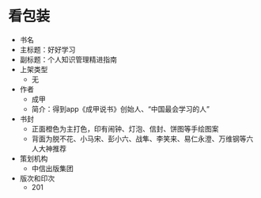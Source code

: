 # 看包装
+ 书名
 +  主标题：好好学习
 +  副标题：个人知识管理精进指南
+ 上架类型
   + 无
+ 作者
   +  成甲
   + 简介：得到app《成甲说书》创始人、“中国最会学习的人”
+ 书封
     + 正面橙色为主打色，印有闹钟、灯泡、信封、饼图等手绘图案
     +  背面为脱不花、小马宋、彭小六、战隼、李笑来、易仁永澄、万维钢等六人大神推荐
+  策划机构 
    + 中信出版集团
+ 版次和印次
    + 201

